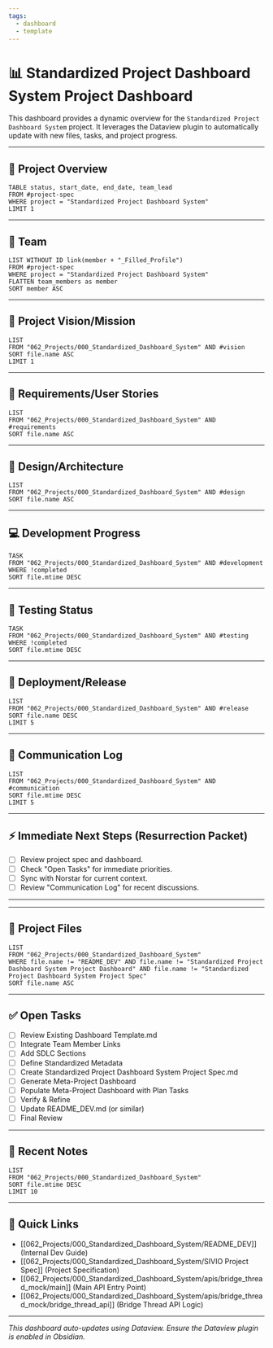```yaml
---
tags:
  - dashboard
  - template
---
```


# 📊 Standardized Project Dashboard System Project Dashboard

This dashboard provides a dynamic overview for the `Standardized Project Dashboard System` project. It leverages the Dataview plugin to automatically update with new files, tasks, and project progress.

---

## 🚀 Project Overview

```dataview
TABLE status, start_date, end_date, team_lead
FROM #project-spec
WHERE project = "Standardized Project Dashboard System"
LIMIT 1
```

---

## 👥 Team

```dataview
LIST WITHOUT ID link(member + "_Filled_Profile")
FROM #project-spec
WHERE project = "Standardized Project Dashboard System"
FLATTEN team_members as member
SORT member ASC
```

---

## 🌟 Project Vision/Mission

```dataview
LIST
FROM "062_Projects/000_Standardized_Dashboard_System" AND #vision
SORT file.name ASC
LIMIT 1
```

---

## 📝 Requirements/User Stories

```dataview
LIST
FROM "062_Projects/000_Standardized_Dashboard_System" AND #requirements
SORT file.name ASC
```

---

## 📐 Design/Architecture

```dataview
LIST
FROM "062_Projects/000_Standardized_Dashboard_System" AND #design
SORT file.name ASC
```

---

## 💻 Development Progress

```dataview
TASK
FROM "062_Projects/000_Standardized_Dashboard_System" AND #development
WHERE !completed
SORT file.mtime DESC
```

---

## 🧪 Testing Status

```dataview
TASK
FROM "062_Projects/000_Standardized_Dashboard_System" AND #testing
WHERE !completed
SORT file.mtime DESC
```

---

## 🚀 Deployment/Release

```dataview
LIST
FROM "062_Projects/000_Standardized_Dashboard_System" AND #release
SORT file.name DESC
LIMIT 5
```

---

## 💬 Communication Log

```dataview
LIST
FROM "062_Projects/000_Standardized_Dashboard_System" AND #communication
SORT file.mtime DESC
LIMIT 5
```

---

## ⚡ Immediate Next Steps (Resurrection Packet)

- [ ] Review project spec and dashboard.
- [ ] Check "Open Tasks" for immediate priorities.
- [ ] Sync with Norstar for current context.
- [ ] Review "Communication Log" for recent discussions.

---

---

## 📂 Project Files

```dataview
LIST
FROM "062_Projects/000_Standardized_Dashboard_System"
WHERE file.name != "README_DEV" AND file.name != "Standardized Project Dashboard System Project Dashboard" AND file.name != "Standardized Project Dashboard System Project Spec"
SORT file.name ASC
```

---

## ✅ Open Tasks

- [ ] Review Existing Dashboard Template.md
- [ ] Integrate Team Member Links
- [ ] Add SDLC Sections
- [ ] Define Standardized Metadata
- [ ] Create Standardized Project Dashboard System Project Spec.md
- [ ] Generate Meta-Project Dashboard
- [ ] Populate Meta-Project Dashboard with Plan Tasks
- [ ] Verify & Refine
- [ ] Update README_DEV.md (or similar)
- [ ] Final Review

---

## 📝 Recent Notes

```dataview
LIST
FROM "062_Projects/000_Standardized_Dashboard_System"
SORT file.mtime DESC
LIMIT 10
```

---

## 🔗 Quick Links

- [[062_Projects/000_Standardized_Dashboard_System/README_DEV]] (Internal Dev Guide)
- [[062_Projects/000_Standardized_Dashboard_System/SIVIO Project Spec]] (Project Specification)
- [[062_Projects/000_Standardized_Dashboard_System/apis/bridge_thread_mock/main]] (Main API Entry Point)
- [[062_Projects/000_Standardized_Dashboard_System/apis/bridge_thread_mock/bridge_thread_api]] (Bridge Thread API Logic)

---

*This dashboard auto-updates using Dataview. Ensure the Dataview plugin is enabled in Obsidian.*